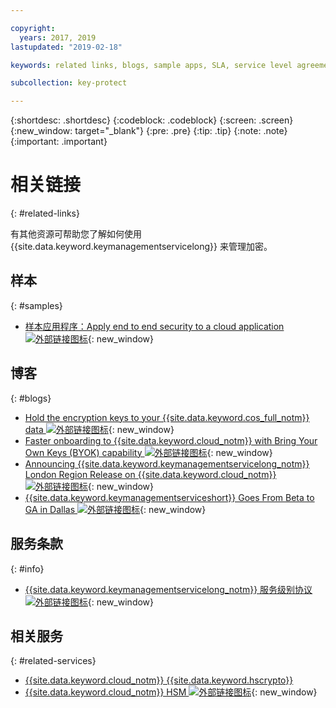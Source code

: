 ```yaml
---

copyright:
  years: 2017, 2019
lastupdated: "2019-02-18"

keywords: related links, blogs, sample apps, SLA, service level agreement

subcollection: key-protect

---
```


{:shortdesc: .shortdesc}
{:codeblock: .codeblock}
{:screen: .screen}
{:new_window: target="_blank"}
{:pre: .pre}
{:tip: .tip}
{:note: .note}
{:important: .important}

# 相关链接
{: #related-links}

有其他资源可帮助您了解如何使用 {{site.data.keyword.keymanagementservicelong}} 来管理加密。

## 样本
{: #samples}

- [样本应用程序：Apply end to end security to a cloud application ![外部链接图标](../../icons/launch-glyph.svg "外部链接图标")](https://github.com/IBM-Cloud/secure-file-storage){: new_window}

## 博客
{: #blogs}

- [Hold the encryption keys to your {{site.data.keyword.cos_full_notm}} data ![外部链接图标](../../icons/launch-glyph.svg "外部链接图标")](https://www.ibm.com/w3-techblog/use-cases/2018/06/encryption-keys-cloud-object-storage/){: new_window}
- [Faster onboarding to {{site.data.keyword.cloud_notm}} with Bring Your Own Keys (BYOK) capability ![外部链接图标](../../icons/launch-glyph.svg "外部链接图标")](https://www.ibm.com/w3-techblog/security/2018/06/byok-key-protect/){: new_window}
- [Announcing {{site.data.keyword.keymanagementservicelong_notm}} London Region Release on {{site.data.keyword.cloud_notm}} ![外部链接图标](../../icons/launch-glyph.svg "外部链接图标")](https://www.ibm.com/blogs/bluemix/2017/12/announcing-ibm-key-protect-london-region-release-ibm-cloud/){: new_window}
- [{{site.data.keyword.keymanagementserviceshort}} Goes From Beta to GA in Dallas ![外部链接图标](../../icons/launch-glyph.svg "外部链接图标")](https://www.ibm.com/blogs/bluemix/2016/12/dallas-key-protect-ga/){: new_window}

## 服务条款
{: #info}

- [{{site.data.keyword.keymanagementservicelong_notm}} 服务级别协议 ![外部链接图标](../../icons/launch-glyph.svg "外部链接图标")](https://www.ibm.com/software/sla/sladb.nsf/sla/bm-7603-02){: new_window}

## 相关服务
{: #related-services}

- [{{site.data.keyword.cloud_notm}} {{site.data.keyword.hscrypto}}](/docs/services/hs-crypto?topic=hs-crypto-get-started)
- [{{site.data.keyword.cloud_notm}} HSM ![外部链接图标](../../icons/launch-glyph.svg "外部链接图标")](https://www.ibm.com/cloud/hardware-security-module){: new_window}

